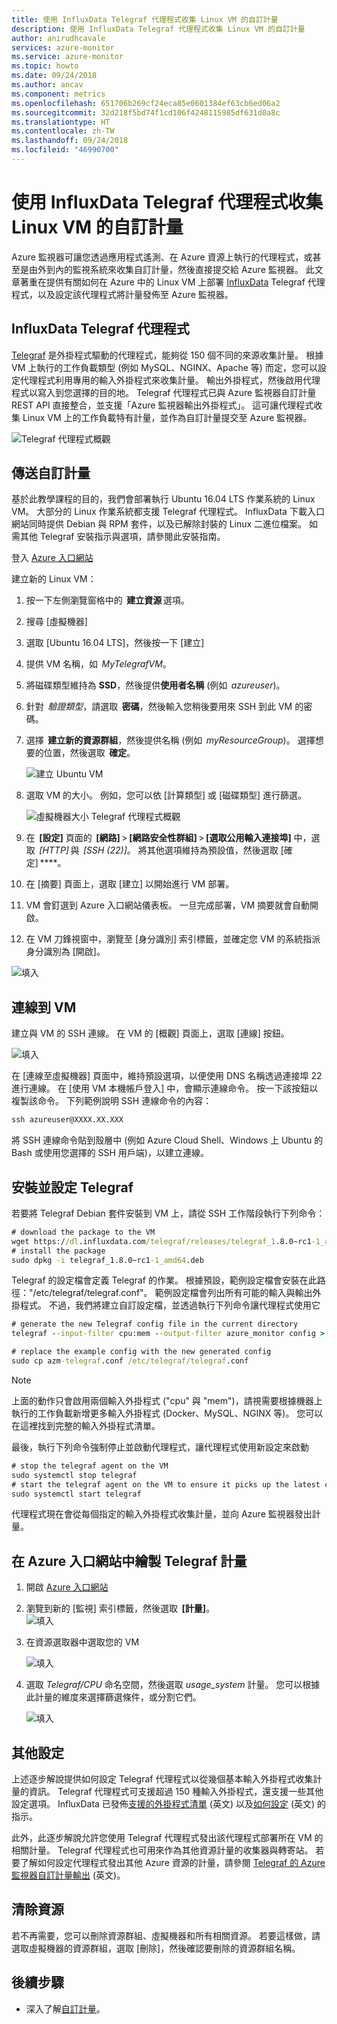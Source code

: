 ```yaml
---
title: 使用 InfluxData Telegraf 代理程式收集 Linux VM 的自訂計量
description: 使用 InfluxData Telegraf 代理程式收集 Linux VM 的自訂計量
author: anirudhcavale
services: azure-monitor
ms.service: azure-monitor
ms.topic: howto
ms.date: 09/24/2018
ms.author: ancav
ms.component: metrics
ms.openlocfilehash: 651706b269cf24eca85e0601384ef63cb6ed06a2
ms.sourcegitcommit: 32d218f5bd74f1cd106f4248115985df631d0a8c
ms.translationtype: HT
ms.contentlocale: zh-TW
ms.lasthandoff: 09/24/2018
ms.locfileid: "46990700"
---
```

# <a name="collect-custom-metrics-for-a-linux-vm-with-the-influxdata-telegraf-agent"></a>使用 InfluxData Telegraf 代理程式收集 Linux VM 的自訂計量

Azure 監視器可讓您透過應用程式遙測、在 Azure 資源上執行的代理程式，或甚至是由外到內的監視系統來收集自訂計量，然後直接提交給 Azure 監視器。 此文章著重在提供有關如何在 Azure 中的 Linux VM 上部署 [InfluxData](https://www.influxdata.com/) Telegraf 代理程式，以及設定該代理程式將計量發佈至 Azure 監視器。 

## <a name="influxdata-telegraf-agent"></a>InfluxData Telegraf 代理程式 

[Telegraf](https://docs.influxdata.com/telegraf/v1.7/) 是外掛程式驅動的代理程式，能夠從 150 個不同的來源收集計量。 根據 VM 上執行的工作負載類型 (例如  MySQL、NGINX、Apache 等) 而定，您可以設定代理程式利用專用的輸入外掛程式來收集計量。 輸出外掛程式，然後啟用代理程式以寫入到您選擇的目的地。 Telegraf 代理程式已與 Azure 監視器自訂計量 REST API 直接整合，並支援「Azure 監視器輸出外掛程式」。 這可讓代理程式收集 Linux VM 上的工作負載特有計量，並作為自訂計量提交至 Azure 監視器。 

 ![Telegraf 代理程式概觀](./media/metrics-store-custom-linux-telegraf/telegraf-agent-overview.png)

## <a name="send-custom-metrics"></a>傳送自訂計量 

基於此教學課程的目的，我們會部署執行 Ubuntu 16.04 LTS 作業系統的 Linux VM。 大部分的 Linux 作業系統都支援 Telegraf 代理程式。 InfluxData 下載入口網站同時提供 Debian 與 RPM 套件，以及已解除封裝的 Linux 二進位檔案。 如需其他 Telegraf 安裝指示與選項，請參閱此安裝指南。 

登入 [Azure 入口網站](https://portal.azure.com)

建立新的 Linux VM： 

1. 按一下左側瀏覽窗格中的  **建立資源** 選項。 
1. 搜尋 [虛擬機器]  
1. 選取 [Ubuntu 16.04 LTS]，然後按一下 [建立] 
1. 提供 VM 名稱，如  *MyTelegrafVM*。  
1. 將磁碟類型維持為 **SSD**，然後提供**使用者名稱** (例如  *azureuser*)。 
1. 針對  *驗證類型*，請選取  **密碼**，然後輸入您稍後要用來 SSH 到此 VM 的密碼。 
1. 選擇  **建立新的資源群組**，然後提供名稱 (例如  *myResourceGroup*)。  選擇想要的位置，然後選取  **確定**。 

     ![建立 Ubuntu VM](./media/metrics-store-custom-linux-telegraf/create-vm.png)

1. 選取 VM 的大小。 例如，您可以依 [計算類型] 或 [磁碟類型] 進行篩選。 

     ![虛擬機器大小 Telegraf 代理程式概觀](./media/metrics-store-custom-linux-telegraf/vm-size.png)

1. 在  **[設定]** 頁面的  **[網路]** > **[網路安全性群組]** > **[選取公用輸入連接埠]** 中，選取  *[HTTP]* 與  *[SSH (22)]*。 將其他選項維持為預設值，然後選取 [確定] ****。 

1. 在 [摘要] 頁面上，選取 [建立] 以開始進行 VM 部署。 

1. VM 會釘選到 Azure 入口網站儀表板。 一旦完成部署，VM 摘要就會自動開啟。 

1. 在 VM 刀鋒視窗中，瀏覽至 [身分識別] 索引標籤，並確定您 VM 的系統指派身分識別為 [開啟]。 
 
![填入](./media/metrics-store-custom-linux-telegraf/connect-to-VM.png)
 
## <a name="connect-to-the-vm"></a>連線到 VM 

建立與 VM 的 SSH 連線。 在 VM 的 [概觀] 頁面上，選取 [連線] 按鈕。 

![填入](./media/metrics-store-custom-linux-telegraf/connect-VM-button2.png)

在 [連線至虛擬機器] 頁面中，維持預設選項，以便使用 DNS 名稱透過連接埠 22 進行連線。 在 [使用 VM 本機帳戶登入] 中，會顯示連線命令。 按一下該按鈕以複製該命令。 下列範例說明 SSH 連線命令的內容： 

```cmd
ssh azureuser@XXXX.XX.XXX 
```

將 SSH 連線命令貼到殼層中 (例如 Azure Cloud Shell、Windows 上 Ubuntu 的 Bash 或使用您選擇的 SSH 用戶端)，以建立連線。 

## <a name="install-and-configure-telegraf"></a>安裝並設定 Telegraf 

若要將 Telegraf Debian 套件安裝到 VM 上，請從 SSH 工作階段執行下列命令： 

```cmd
# download the package to the VM 
wget https://dl.influxdata.com/telegraf/releases/telegraf_1.8.0~rc1-1_amd64.deb 
# install the package 
sudo dpkg -i telegraf_1.8.0~rc1-1_amd64.deb
```
Telegraf 的設定檔會定義 Telegraf 的作業。 根據預設，範例設定檔會安裝在此路徑："/etc/telegraf/telegraf.conf"。 範例設定檔會列出所有可能的輸入與輸出外掛程式。 不過，我們將建立自訂設定檔，並透過執行下列命令讓代理程式使用它 

```cmd
# generate the new Telegraf config file in the current directory 
telegraf --input-filter cpu:mem --output-filter azure_monitor config > azm-telegraf.conf 

# replace the example config with the new generated config 
sudo cp azm-telegraf.conf /etc/telegraf/telegraf.conf 
```

> [!NOTE]
> 上面的動作只會啟用兩個輸入外掛程式 ("cpu" 與 "mem")，請視需要根據機器上執行的工作負載新增更多輸入外掛程式 (Docker、MySQL、NGINX 等)。 您可以在這裡找到完整的輸入外掛程式清單。 

最後，執行下列命令強制停止並啟動代理程式，讓代理程式使用新設定來啟動 

```cmd
# stop the telegraf agent on the VM 
sudo systemctl stop telegraf 
# start the telegraf agent on the VM to ensure it picks up the latest configuration 
sudo systemctl start telegraf 
```
代理程式現在會從每個指定的輸入外掛程式收集計量，並向 Azure 監視器發出計量。 

## <a name="plot-your-telegraf-metrics-in-the-azure-portal"></a>在 Azure 入口網站中繪製 Telegraf 計量 

1. 開啟 [Azure 入口網站](https://portal.azure.com) 

1. 瀏覽到新的 [監視] 索引標籤，然後選取  **[計量]**。  
     ![填入](./media/metrics-store-custom-linux-telegraf/metrics.png)

1. 在資源選取器中選取您的 VM

     ![填入](./media/metrics-store-custom-linux-telegraf/metric-chart.png)

1. 選取 *Telegraf/CPU* 命名空間，然後選取 *usage_system* 計量。 您可以根據此計量的維度來選擇篩選條件，或分割它們。  

     ![填入](./media/metrics-store-custom-linux-telegraf/VM-resource-selector.png)

## <a name="additional-configuration"></a>其他設定 

上述逐步解說提供如何設定 Telegraf 代理程式以從幾個基本輸入外掛程式收集計量的資訊。 Telegraf 代理程式可支援超過 150 種輸入外掛程式，還支援一些其他設定選項。 InfluxData 已發佈[支援的外掛程式清單](https://docs.influxdata.com/telegraf/v1.7/plugins/inputs/) \(英文\) 以及[如何設定](https://docs.influxdata.com/telegraf/v1.7/administration/configuration/) \(英文\) 的指示。  

此外，此逐步解說允許您使用 Telegraf 代理程式發出該代理程式部署所在 VM 的相關計量。 Telegraf 代理程式也可用來作為其他資源計量的收集器與轉寄站。 若要了解如何設定代理程式發出其他 Azure 資源的計量，請參閱 [Telegraf 的 Azure 監視器自訂計量輸出](https://github.com/influxdata/telegraf/blob/fb704500386214655e2adb53b6eb6b15f7a6c694/plugins/outputs/azure_monitor/README.md) \(英文\)。  

## <a name="clean-up-resources"></a>清除資源 

若不再需要，您可以刪除資源群組、虛擬機器和所有相關資源。 若要這樣做，請選取虛擬機器的資源群組，選取 [刪除]，然後確認要刪除的資源群組名稱。 

## <a name="next-steps"></a>後續步驟
- 深入了解[自訂計量](metrics-custom-overview.md)。


